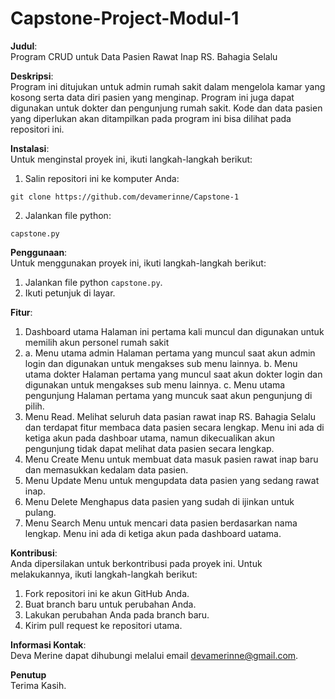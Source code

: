 # Capstone-Project-Modul-1
**Judul**:  
Program CRUD untuk Data Pasien Rawat Inap RS. Bahagia Selalu

**Deskripsi**:  
Program ini ditujukan untuk admin rumah sakit dalam mengelola kamar yang kosong serta data diri pasien yang menginap. Program ini juga dapat digunakan untuk dokter dan pengunjung rumah sakit. Kode dan data pasien yang diperlukan akan ditampilkan pada program ini bisa dilihat pada repositori ini.

**Instalasi**:  
Untuk menginstal proyek ini, ikuti langkah-langkah berikut:
1. Salin repositori ini ke komputer Anda:
```
git clone https://github.com/devamerinne/Capstone-1
```
2. Jalankan file python:
```
capstone.py
```

**Penggunaan**:  
Untuk menggunakan proyek ini, ikuti langkah-langkah berikut:
1. Jalankan file python `capstone.py`.
2. Ikuti petunjuk di layar.

**Fitur**:  
1. Dashboard utama
   Halaman ini pertama kali muncul dan digunakan untuk memilih akun personel rumah sakit
2. a. Menu utama admin
      Halaman pertama yang muncul saat akun admin login dan digunakan untuk mengakses sub menu lainnya.
   b. Menu utama dokter
      Halaman pertama yang muncul saat akun dokter login dan digunakan untuk mengakses sub menu lainnya.
   c. Menu utama pengunjung
      Halaman pertama yang muncuk saat akun pengunjung di pilih.
3. Menu Read.
   Melihat seluruh data pasian rawat inap RS. Bahagia Selalu dan terdapat fitur membaca data pasien secara lengkap.
   Menu ini ada di ketiga akun pada dashboar utama, namun dikecualikan akun pengunjung tidak dapat melihat data pasien secara lengkap.
5. Menu Create
   Menu untuk membuat data masuk pasien rawat inap baru dan memasukkan kedalam data pasien.
6. Menu Update
   Menu untuk mengupdata data pasien yang sedang rawat inap.
5. Menu Delete
   Menghapus data pasien yang sudah di ijinkan untuk pulang.
6. Menu Search
   Menu untuk mencari data pasien berdasarkan nama lengkap. Menu ini ada di ketiga akun pada dashboard uatama.

**Kontribusi**:  
Anda dipersilakan untuk berkontribusi pada proyek ini. Untuk melakukannya, ikuti langkah-langkah berikut:
1. Fork repositori ini ke akun GitHub Anda.
2. Buat branch baru untuk perubahan Anda.
3. Lakukan perubahan Anda pada branch baru.
4. Kirim pull request ke repositori utama.

**Informasi Kontak**:  
Deva Merine dapat dihubungi melalui email devamerinne@gmail.com.

**Penutup**  
Terima Kasih.
